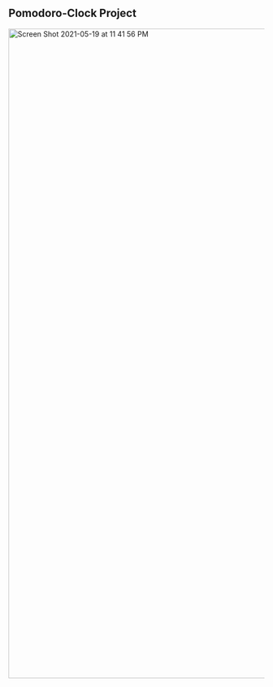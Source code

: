 <h2>Pomodoro-Clock Project</h2>

<img width="1280" alt="Screen Shot 2021-05-19 at 11 41 56 PM" src="https://user-images.githubusercontent.com/66522023/118881478-cd8ffd80-b8fb-11eb-9dbc-c3a57e8f48be.png">
